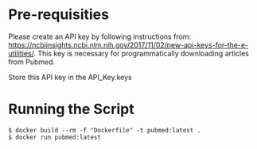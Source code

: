 # Pre-requisities

Please create an API key by following instructions from: https://ncbiinsights.ncbi.nlm.nih.gov/2017/11/02/new-api-keys-for-the-e-utilities/. This key is necessary for programmatically downloading articles from Pubmed.

Store this API key in the API_Key.keys

# Running the Script

```
$ docker build --rm -f "Dockerfile" -t pubmed:latest .
$ docker run pubmed:latest
```
